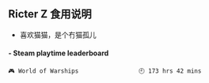 ## Ricter Z 食用说明
- 喜欢猫猫，是个冇猫孤儿

<!-- steam-box start -->
#### - Steam playtime leaderboard
```text
🎮 World of Warships                 🕘 173 hrs 42 mins
```
<!-- Powered by https://github.com/YouEclipse/steam-box . -->
<!-- steam-box end -->
